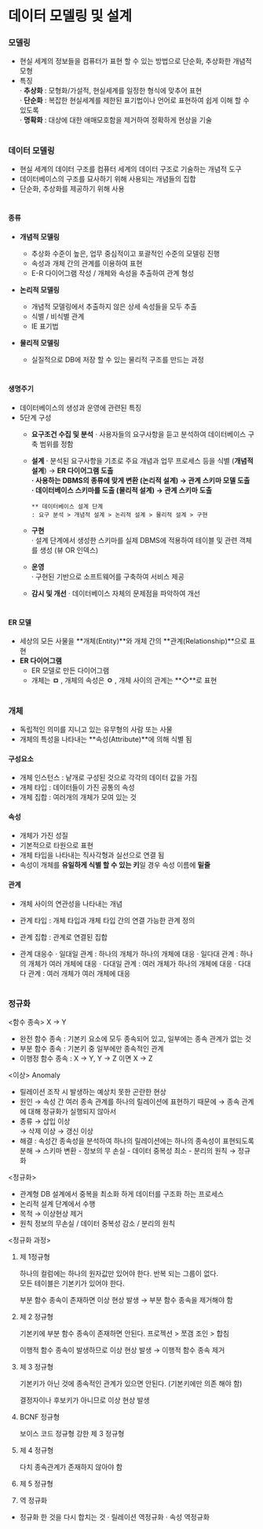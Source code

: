 # 데이터 모델링 및 설계

 ### 모델링 
   - 현실 세계의 정보들을 컴퓨터가 표현 할 수 있는 방법으로 단순화, 추상화한 개념적 모형
   - 특징   
    · **추상화** : 모형화/가설적, 현실세계를 일정한 형식에 맞추어 표현    
    · **단순화** : 복잡한 현실세계를 제한된 표기법이나 언어로 표현하여 쉽게 이해 할 수 있도록    
    · **명확화** : 대상에 대한 애매모호함을 제거하여 정확하게 현상을 기술    
#
### 데이터 모델링
  - 현실 세계의 데이터 구조를 컴퓨터 세계의 데이터 구조로 기술하는 개념적 도구 
  - 데이터베이스의 구조를 묘사하기 위해 사용되는 개념들의 집합 
  - 단순화, 추상화를 제공하기 위해 사용 
#  
  #### 종류  
   - **개념적 모델링** 
      - 추상화 수준이 높은, 업무 중심적이고 포괄적인 수준의 모델링 진행 
	  - 속성과 개체 간의 관계를 이용하여 표현
	  - E-R 다이어그램 작성 / 개체와 속성을 추출하여 관계 형성 
	  
   - **논리적 모델링** 
      - 개념적 모델링에서 추출하지 않은 상세 속성들을 모두 추출
      - 식별 / 비식별 관계 
      - IE 표기법 
      
   - **물리적 모델링** 
      - 실질적으로 DB에 저장 할 수 있는 물리적 구조를 만드는 과정 
 
#
 #### 생명주기    
   - 데이터베이스의 생성과 운영에 관련된 특징 
   - 5단계 구성 
     - **요구조건 수집 및 분석** 
       · 사용자들의 요구사항을 듣고 분석하여 데이터베이스 구축 범위를 정함
       
     - **설계** 
       · 분석된 요구사항을 기초로 주요 개념과 업무 프로세스 등을 식별 (**개념적 설계**) → **ER 다이어그램 도출   
       · 사용하는 DBMS의 종류에 맞게 변환 (**논리적 설계**) → **관계 스키마 모델** 도출   
       · 데이터베이스 스키마를 도출 (**물리적 설계**) → **관계 스키마** 도출**
       
           ** 데이터베이스 설계 단계
	       : 요구 분석 > 개념적 설계 > 논리적 설계 > 물리적 설계 > 구현 
       
     - **구현**   
       · 설계 단계에서 생성한 스키마를 실제 DBMS에 적용하여 테이블 및 관련 객체를 생성 (뷰 OR 인덱스)
       
     - **운영**    
       · 구현된  기반으로 소프트웨어를 구축하여 서비스 제공 
       
     - **감시 및 개선**
       · 데이터베이스 자체의 문제점을 파악하여 개선 
   
#   
#### ER 모델
 - 세상의 모든 사물을 **개체(Entity)**와 개체 간의 **관계(Relationship)**으로 표현
 - **ER 다이어그램** 
   - ER 모델로 만든 다이어그램 
   - 개체는 **ㅁ** , 개체의 속성은 **ㅇ** ,  개체 사이의 관계는 **◇**로 표현

#
### 개체 
  - 독립적인 의미를 지니고 있는 유무형의 사람 또는 사물 
  - 개체의 특성을 나타내는 **속성(Attribute)**에 의해 식별 됨
  
  #### 구성요소 
   - 개체 인스턴스 : 낱개로 구성된 것으로 각각의 데이터 값을 가짐 
   - 개체 타입 : 데이터들이 가진 공통의 속성
   - 개체 집합 : 여러개의 개체가 모여 있는 것 
   
  #### 속성 
   - 개체가 가진 성질 
   - 기본적으로 타원으로 표현 
   - 개체 타입을 나타내는 직사각형과 실선으로 연결 됨 
   - 속성이 개체를 **유일하게 식별 할 수 있는 키**일 경우 속성 이름에 **밑줄** 
  
  #### 관계 
   - 개체 사이의 연관성을 나타내는 개념 
   - 관계 타입 : 개체 타입과 개체 타입 간의 연결 가능한 관계 정의 
   - 관계 집합 : 관계로 연결된 집합
   
   - 관계 대응수 
     · 일대일 관계 : 하나의 개체가 하나의 개체에 대응 
     · 일다대 관계 : 하나의 개체가 여러 개체에 대응 
     · 다대일 관계 : 여러 개체가 하나의 개체에 대응 
     · 다대다 관계 : 여러 개체가 여러 개체에 대응 
   
   
#
### 정규화

<함수 종속> 
   X → Y 
   
   - 완전 함수 종속 : 기본키 요소에 모두 종속되어 있고, 일부에는 종속 관계가 없는 것 
   - 부분 함수 종속 : 기본키 중 일부에만 종속적인 관계 
   - 이행정 함수 종속 : X → Y, Y → Z 이면 X → Z 
   
   
<이상> Anomaly 
 - 릴레이션 조작 시 발생하는 예상치 못한 곤란한 현상 
 - 원인 
   → 속성 간 여러 종속 관계를 하나의 릴레이션에 표현하기 때문에 
   → 종속 관계에 대해 정규화가 실행되지 않아서 
 - 종류 
   → 삽입 이상   
   → 삭제 이상
   → 갱신 이상 
 - 해결 : 속성간 종속성을 분석하여 하나의 릴레이션에는 하나의 종속성이 표현되도록 분해
        → 스키마 변환 
          - 정보의 무 손실 
          - 데이터 중복성 최소
          - 분리의 원칙 → 정규화 

<정규화>
 - 관계형 DB 설계에서 중복을 최소화 하게 데이터를 구조화 하는 프로세스 
 - 논리적 설계 단계에서 수행 
 - 목적 
   → 이상현상 제거 
 - 원칙 정보의 무손실 / 데이터 중복성 감소 / 분리의 원칙


 
<정규화 과정>
 1) 제 1정규형 
    
    하나의 컬럼에는 하나의 원자값만 있어야 한다.
    반복 되는 그룹이 없다.	
    모든 테이블은 기본키가 있어야 한다.	  
	
	
	부분 함수 종속이 존재하면 이상 현상 발생 → 부분 함수 종속을 제거해야 함 
	
	
 2) 제 2 정규형 
    
    기본키에 부분 함수 종속이 존재하면 안된다.
    프로젝션 > 쪼갬     조인 > 합침

    이행적 함수 종속이 발생하므로 이상 현상 발생 → 이행적 함수 종속 제거 	
   

 3) 제 3 정규형 
 
    기본키가 아닌 것에 종속적인 관계가 있으면 안된다. (기본키에만 의존 해야 함)
	
	결정자이나 후보키가 아니므로 이상 현상 발생 

 4) BCNF 정규형 
    
    보이스 코드 정규형 
    강한 제 3 정규형
   
 5) 제 4 정규형
     
	다치 종속관계가 존재하지 않아야 함 
	
 6) 제 5 정규형	
	

 7) 역 정규화 
   - 정규화 한 것을 다시 합치는 것 
     · 릴레이션 역정규화
     · 속성 역정규화 








  
